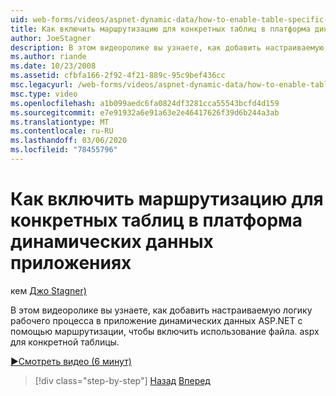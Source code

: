 ```yaml
---
uid: web-forms/videos/aspnet-dynamic-data/how-to-enable-table-specific-routing-in-dynamic-data-applications
title: Как включить маршрутизацию для конкретных таблиц в платформа динамических данных приложениях | Документация Майкрософт
author: JoeStagner
description: В этом видеоролике вы узнаете, как добавить настраиваемую логику рабочего процесса в приложение динамических данных ASP.NET с помощью маршрутизации, чтобы включить использование файла. aspx для конкретной таблицы.
ms.author: riande
ms.date: 10/23/2008
ms.assetid: cfbfa166-2f92-4f21-889c-95c9bef436cc
msc.legacyurl: /web-forms/videos/aspnet-dynamic-data/how-to-enable-table-specific-routing-in-dynamic-data-applications
msc.type: video
ms.openlocfilehash: a1b099aedc6fa0824df3281cca55543bcfd4d159
ms.sourcegitcommit: e7e91932a6e91a63e2e46417626f39d6b244a3ab
ms.translationtype: MT
ms.contentlocale: ru-RU
ms.lasthandoff: 03/06/2020
ms.locfileid: "78455796"
---
```

# <a name="how-to-enable-table-specific-routing-in-dynamic-data-applications"></a>Как включить маршрутизацию для конкретных таблиц в платформа динамических данных приложениях

кем [Джо Stagner)](https://github.com/JoeStagner)

В этом видеоролике вы узнаете, как добавить настраиваемую логику рабочего процесса в приложение динамических данных ASP.NET с помощью маршрутизации, чтобы включить использование файла. aspx для конкретной таблицы.

[&#9654;Смотреть видео (6 минут)](https://channel9.msdn.com/Blogs/ASP-NET-Site-Videos/how-to-enable-table-specific-routing-in-dynamic-data-applications)

> [!div class="step-by-step"]
> [Назад](enable-in-line-editing-in-aspnet-dynamic-data-applications.md)
> [Вперед](how-to-use-attribute-validation-in-aspnet-dynamic-data-applications.md)
